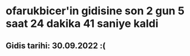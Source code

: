 # ofarukbicer'in gidisine son 2 gun 5 saat 24 dakika 41 saniye kaldi

## Gidis tarihi: 30.09.2022 :(